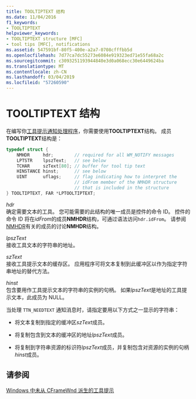 ```yaml
---
title: TOOLTIPTEXT 结构
ms.date: 11/04/2016
f1_keywords:
- TOOLTIPTEXT
helpviewer_keywords:
- TOOLTIPTEXT structure [MFC]
- tool tips [MFC], notifications
ms.assetid: 547591bf-80f5-400e-a2a7-0708cfffbb5d
ms.openlocfilehash: 7d77ca7dc55273e6084e919323ed71e55fa68a2c
ms.sourcegitcommit: c3093251193944840e3d0a068ecc30e6449624ba
ms.translationtype: MT
ms.contentlocale: zh-CN
ms.lasthandoff: 03/04/2019
ms.locfileid: "57260590"
---
```

# <a name="tooltiptext-structure"></a>TOOLTIPTEXT 结构

在编写你[工具提示通知处理程序](../mfc/handling-ttn-needtext-notification-for-tool-tips.md)，你需要使用**TOOLTIPTEXT**结构。 成员**TOOLTIPTEXT**结构是：

```cpp
typedef struct {
    NMHDR     hdr;        // required for all WM_NOTIFY messages
    LPTSTR    lpszText;   // see below
    TCHAR     szText[80]; // buffer for tool tip text
    HINSTANCE hinst;      // see below
    UINT      uflags;     // flag indicating how to interpret the
                          // idFrom member of the NMHDR structure
                          // that is included in the structure
} TOOLTIPTEXT, FAR *LPTOOLTIPTEXT;
```

*hdr*<br/>
确定需要文本的工具。 您可能需要的此结构的唯一成员是控件的命令 ID。 控件的命令 ID 将在*idFrom*的成员**NMHDR**结构，可通过语法访问`hdr.idFrom`。 请参阅[NMHDR](/windows/desktop/api/richedit/ns-richedit-_nmhdr)有关的成员的讨论**NMHDR**结构。

*lpszText*<br/>
接收工具文本的字符串的地址。

*szText*<br/>
接收工具提示文本的缓存区。 应用程序可将文本复制到此缓冲区以作为指定字符串地址的替代方法。

*hinst*<br/>
包含要用作工具提示文本的字符串的实例的句柄。 如果*lpszText*是地址的工具提示文本，此成员为 NULL。

当处理 `TTN_NEEDTEXT` 通知消息时，请指定要用以下方式之一显示的字符串：

- 将文本复制到指定的缓冲区*szText*成员。

- 将复制包含到文本的缓冲区的地址*lpszText*成员。

- 将复制到字符串资源的标识符*lpszText*成员，并复制包含对资源的实例的句柄*hinst*成员。

## <a name="see-also"></a>请参阅

[Windows 中未从 CFrameWnd 派生的工具提示](../mfc/tool-tips-in-windows-not-derived-from-cframewnd.md)
